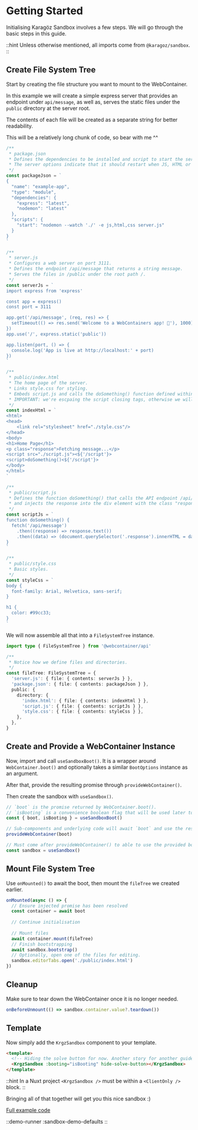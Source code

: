 # Getting Started

Initialising Karagöz Sandbox involves a few steps. We will go through the basic steps in this guide.

::hint
Unless otherwise mentioned, all imports come from `@karagoz/sandbox`.
::

## Create File System Tree

Start by creating the file structure you want to mount to the WebContainer.

In this example we will create a simple express server that provides an endpoint under `api/message`, as well as, 
serves the static files under the `public` directory at the server root.

The contents of each file will be created as a separate string for better readability. 

This will be a relatively long chunk of code, so bear with me ^^ 

```typescript
/**
 * package.json
 * Defines the dependencies to be installed and script to start the server.
 * The server options indicate that it should restart when JS, HTML or CSS files change.
 */
const packageJson = `
{
  "name": "example-app",
  "type": "module",
  "dependencies": {
    "express": "latest",
    "nodemon": "latest"
  },
  "scripts": {
    "start": "nodemon --watch './' -e js,html,css server.js"
  }
}
`

/**
 * server.js
 * Configures a web server on port 3111.
 * Defines the endpoint /api/message that returns a string message.
 * Serves the files in /public under the root path /. 
 */
const serverJs = `
import express from 'express'

const app = express()
const port = 3111

app.get('/api/message', (req, res) => {
  setTimeout(() => res.send('Welcome to a WebContainers app! 🥳'), 1000)
})
app.use('/', express.static('public'))

app.listen(port, () => {
  console.log('App is live at http://localhost:' + port)
})
`

/**
 * public/index.html
 * The home page of the server.
 * Links style.css for styling.
 * Embeds script.js and calls the doSomething() function defined within it.
 * IMPORTANT: we're escpaing the script closing tags, otherwise we will get errors. 
 */
const indexHtml = `
<html>
<head>
    <link rel="stylesheet" href="./style.css"/>
</head>
<body>
<h1>Home Page</h1>
<p class="response">Fetching message...</p>
<script src="./script.js"><${'/script'}>
<script>doSomething()<${'/script'}>
</body>
</html>
`

/**
 * public/script.js
 * Defines the function doSomething() that calls the API endpoint /api/messsage
 * and injects the response into the div element with the class "response".
 */
const scriptJs = `
function doSomething() {
  fetch('/api/message')
    .then((response) => response.text())
    .then((data) => (document.querySelector('.response').innerHTML = data))
}
`

/**
 * public/style.css
 * Basic styles.
 */
const styleCss = `
body {
  font-family: Arial, Helvetica, sans-serif;
}

h1 {
  color: #99cc33;
}
`
```

We will now assemble all that into a `FileSystemTree` instance.

```typescript
import type { FileSystemTree } from '@webcontainer/api'

/**
 * Notice how we define files and directories.
 */
const fileTree: FileSystemTree = {
  'server.js': { file: { contents: serverJs } },
  'package.json': { file: { contents: packageJson } },
  public: {
    directory: {
      'index.html': { file: { contents: indexHtml } },
      'script.js': { file: { contents: scriptJs } },
      'style.css': { file: { contents: styleCss } },
    },
  },
}
```

## Create and Provide a WebContainer Instance

Now, import and call `useSandboxBoot()`. It is a wrapper around `WebContainer.boot()` and optionally takes a similar 
`BootOptions` instance as an argument.

After that, provide the resulting promise through `provideWebContainer()`.

Then create the sandbox with `useSandbox()`.

```typescript
// `boot` is the promise returned by WebContainer.boot().
// `isBooting` is a convenience boolean flag that will be used later to indicate that the sandbox is still booting.
const { boot, isBooting } = useSandboxBoot()

// Sub-components and underlying code will await `boot` and use the resulting WebContainer instance. 
provideWebContainer(boot)

// Must come after provideWebContainer() to able to use the provided boot promise.
const sandbox = useSandbox()
```

## Mount File System Tree

Use `onMounted()` to await the boot, then mount the `fileTree` we created earlier.

```typescript
onMounted(async () => {
  // Ensure injected promise has been resolved
  const container = await boot
  
  // Continue initialisation
  
  // Mount files
  await container.mount(fileTree)
  // Finish bootstrapping
  await sandbox.bootstrap()
  // Optionally, open one of the files for editing.
  sandbox.editorTabs.open('./public/index.html')
})
```

## Cleanup

Make sure to tear down the WebContainer once it is no longer needed.

```typescript
onBeforeUnmount(() => sandbox.container.value?.teardown())
```

## Template

Now simply add the `KrgzSandbox` component to your template.

```html
<template>
  <!-- Hiding the solve button for now. Another story for another guide :) -->
  <KrgzSandbox :booting="isBooting" hide-solve-button></KrgzSandbox>
</template>
```

::hint
In a Nuxt project `<KrgzSandbox />` must be within a `<ClientOnly />` block.
::

Bringing all of that together will get you this nice sandbox :)

[Full example code](https://github.com/frontendat/karagoz/blob/main/apps/docs/components/content/sandbox/demo/SandboxDemoDefaults.vue)

::demo-runner
:sandbox-demo-defaults
::
